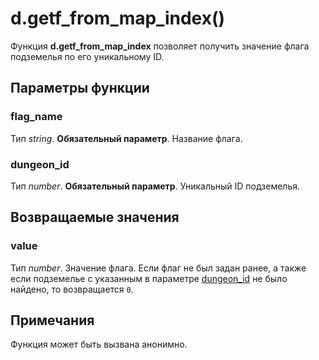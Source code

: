 # d.getf_from_map_index()
Функция **d.getf_from_map_index** позволяет получить значение флага подземелья по его уникальному ID.

## Параметры функции
### flag_name
Тип *string*. **Обязательный параметр**. Название флага.

### dungeon_id
Тип *number*. **Обязательный параметр**. Уникальный ID подземелья.

## Возвращаемые значения
### value
Тип *number*. Значение флага. Если флаг не был задан ранее, а также если подземелье с указанным в параметре [dungeon_id](#dungeon_id) не было найдено, то возвращается `0`.

## Примечания
Функция может быть вызвана анонимно.